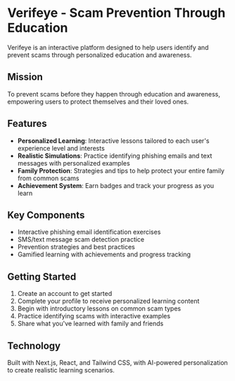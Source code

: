 # Verifeye - Scam Prevention Through Education

Verifeye is an interactive platform designed to help users identify and prevent scams through personalized education and awareness.

## Mission

To prevent scams before they happen through education and awareness, empowering users to protect themselves and their loved ones.

## Features

- **Personalized Learning**: Interactive lessons tailored to each user's experience level and interests
- **Realistic Simulations**: Practice identifying phishing emails and text messages with personalized examples
- **Family Protection**: Strategies and tips to help protect your entire family from common scams
- **Achievement System**: Earn badges and track your progress as you learn

## Key Components

- Interactive phishing email identification exercises
- SMS/text message scam detection practice
- Prevention strategies and best practices
- Gamified learning with achievements and progress tracking

## Getting Started

1. Create an account to get started
2. Complete your profile to receive personalized learning content
3. Begin with introductory lessons on common scam types
4. Practice identifying scams with interactive examples
5. Share what you've learned with family and friends

## Technology

Built with Next.js, React, and Tailwind CSS, with AI-powered personalization to create realistic learning scenarios.